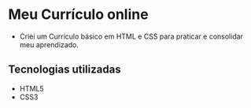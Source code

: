# Meu Currículo online

- Criei um Currículo básico em HTML e CSS para praticar e consolidar meu aprendizado.

## Tecnologias utilizadas
- HTML5
- CSS3

